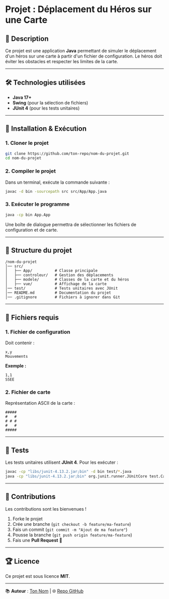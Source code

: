 # **Projet : Déplacement du Héros sur une Carte**

## 📌 Description
Ce projet est une application **Java** permettant de simuler le déplacement d'un héros sur une carte à partir d'un fichier de configuration.
Le héros doit éviter les obstacles et respecter les limites de la carte.

---

## 🛠️ Technologies utilisées
- **Java 17+**
- **Swing** (pour la sélection de fichiers)
- **JUnit 4** (pour les tests unitaires)

---

## 🚀 Installation & Exécution
### 1. **Cloner le projet**
```sh
git clone https://github.com/ton-repo/nom-du-projet.git
cd nom-du-projet
```

### 2. **Compiler le projet**
Dans un terminal, exécute la commande suivante :
```sh
javac -d bin -sourcepath src src/App/App.java
```

### 3. **Exécuter le programme**
```sh
java -cp bin App.App
```
Une boîte de dialogue permettra de sélectionner les fichiers de configuration et de carte.

---

## 📂 Structure du projet
```
/nom-du-projet
│── src/
│   ├── App/          # Classe principale
│   ├── controleur/   # Gestion des déplacements
│   ├── modele/       # Classes de la carte et du héros
│   ├── vue/          # Affichage de la carte
│── test/             # Tests unitaires avec JUnit
│── README.md         # Documentation du projet
│── .gitignore        # Fichiers à ignorer dans Git
```

---

## 📜 Fichiers requis
### 1. **Fichier de configuration**
Doit contenir :
```
x,y
Mouvements
```
**Exemple :**
```
1,1
SSEE
```

### 2. **Fichier de carte**
Représentation ASCII de la carte :
```
#####
#   #
# # #
#   #
#####
```

---

## 🧪 Tests
Les tests unitaires utilisent **JUnit 4**.
Pour les exécuter :
```sh
javac -cp "libs/junit-4.13.2.jar;bin" -d bin test/*.java
java -cp "libs/junit-4.13.2.jar;bin" org.junit.runner.JUnitCore test.CarteTest
```

---

## 💪 Contributions
Les contributions sont les bienvenues !

1. Forke le projet
2. Crée une branche (`git checkout -b feature/ma-feature`)
3. Fais un commit (`git commit -m "Ajout de ma feature"`)
4. Pousse la branche (`git push origin feature/ma-feature`)
5. Fais une **Pull Request** 🚀

---

## 🏆 Licence
Ce projet est sous licence **MIT**.

---

📚 **Auteur** : [Ton Nom](https://github.com/ton-profil) | 🌐 [Repo GitHub](https://github.com/ton-repo/nom-du-projet)


